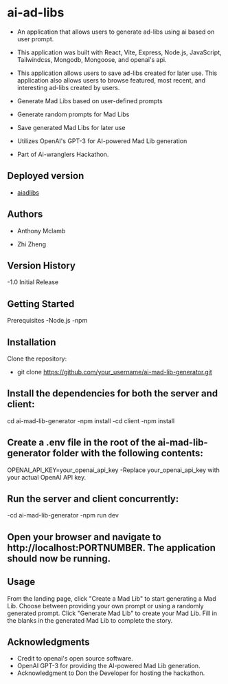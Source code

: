 # ai-ad-libs

- An application that allows users to generate ad-libs using ai based on user prompt.

- This application was built with React, Vite, Express, Node.js, JavaScript, Tailwindcss, Mongodb, Mongoose, and openai's api.

- This application allows users to save ad-libs created for later use. This application also allows users to browse featured, most recent, and interesting ad-libs created by users.
 - Generate Mad Libs based on user-defined prompts
 - Generate random prompts for Mad Libs
 - Save generated Mad Libs for later use
 - Utilizes OpenAI's GPT-3 for AI-powered Mad Lib generation

- Part of Ai-wranglers Hackathon.


## Deployed version

- [aiadlibs](https://aiadlibs.com/)

## Authors

- Anthony Mclamb

- Zhi Zheng

## Version History

-1.0 Initial Release

## Getting Started
 Prerequisites
 -Node.js
 -npm
 
## Installation
 Clone the repository:
 - git clone https://github.com/your_username/ai-mad-lib-generator.git

## Install the dependencies for both the server and client:
 cd ai-mad-lib-generator
 -npm install
 -cd client
 -npm install
 
## Create a .env file in the root of the ai-mad-lib-generator folder with the following contents:
  OPENAI_API_KEY=your_openai_api_key
  -Replace your_openai_api_key with your actual OpenAI API key.

## Run the server and client concurrently:
  -cd ai-mad-lib-generator
  -npm run dev

## Open your browser and navigate to http://localhost:PORTNUMBER. The application should now be running.

## Usage
  From the landing page, click "Create a Mad Lib" to start generating a Mad Lib.
  Choose between providing your own prompt or using a randomly generated prompt.
  Click "Generate Mad Lib" to create your Mad Lib.
  Fill in the blanks in the generated Mad Lib to complete the story.

## Acknowledgments

- Credit to openai's open source software.
- OpenAI GPT-3 for providing the AI-powered Mad Lib generation.
- Acknowledgment to Don the Developer for hosting the hackathon.
